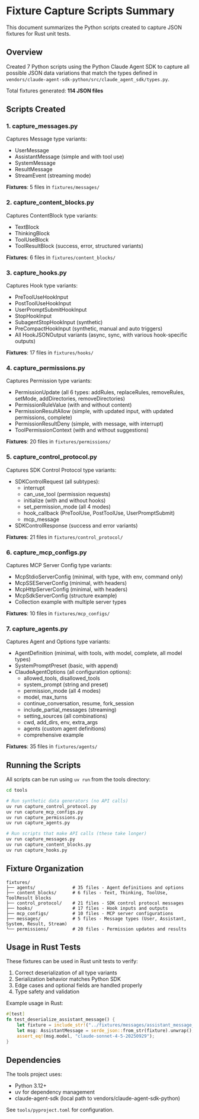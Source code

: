 # Fixture Capture Scripts Summary

This document summarizes the Python scripts created to capture JSON fixtures for Rust unit tests.

## Overview

Created 7 Python scripts using the Python Claude Agent SDK to capture all possible JSON data variations that match the types defined in `vendors/claude-agent-sdk-python/src/claude_agent_sdk/types.py`.

Total fixtures generated: **114 JSON files**

## Scripts Created

### 1. capture_messages.py
Captures Message type variants:
- UserMessage
- AssistantMessage (simple and with tool use)
- SystemMessage
- ResultMessage
- StreamEvent (streaming mode)

**Fixtures**: 5 files in `fixtures/messages/`

### 2. capture_content_blocks.py
Captures ContentBlock type variants:
- TextBlock
- ThinkingBlock
- ToolUseBlock
- ToolResultBlock (success, error, structured variants)

**Fixtures**: 6 files in `fixtures/content_blocks/`

### 3. capture_hooks.py
Captures Hook type variants:
- PreToolUseHookInput
- PostToolUseHookInput
- UserPromptSubmitHookInput
- StopHookInput
- SubagentStopHookInput (synthetic)
- PreCompactHookInput (synthetic, manual and auto triggers)
- All HookJSONOutput variants (async, sync, with various hook-specific outputs)

**Fixtures**: 17 files in `fixtures/hooks/`

### 4. capture_permissions.py
Captures Permission type variants:
- PermissionUpdate (all 6 types: addRules, replaceRules, removeRules, setMode, addDirectories, removeDirectories)
- PermissionRuleValue (with and without content)
- PermissionResultAllow (simple, with updated input, with updated permissions, complete)
- PermissionResultDeny (simple, with message, with interrupt)
- ToolPermissionContext (with and without suggestions)

**Fixtures**: 20 files in `fixtures/permissions/`

### 5. capture_control_protocol.py
Captures SDK Control Protocol type variants:
- SDKControlRequest (all subtypes):
  - interrupt
  - can_use_tool (permission requests)
  - initialize (with and without hooks)
  - set_permission_mode (all 4 modes)
  - hook_callback (PreToolUse, PostToolUse, UserPromptSubmit)
  - mcp_message
- SDKControlResponse (success and error variants)

**Fixtures**: 21 files in `fixtures/control_protocol/`

### 6. capture_mcp_configs.py
Captures MCP Server Config type variants:
- McpStdioServerConfig (minimal, with type, with env, command only)
- McpSSEServerConfig (minimal, with headers)
- McpHttpServerConfig (minimal, with headers)
- McpSdkServerConfig (structure example)
- Collection example with multiple server types

**Fixtures**: 10 files in `fixtures/mcp_configs/`

### 7. capture_agents.py
Captures Agent and Options type variants:
- AgentDefinition (minimal, with tools, with model, complete, all model types)
- SystemPromptPreset (basic, with append)
- ClaudeAgentOptions (all configuration options):
  - allowed_tools, disallowed_tools
  - system_prompt (string and preset)
  - permission_mode (all 4 modes)
  - model, max_turns
  - continue_conversation, resume, fork_session
  - include_partial_messages (streaming)
  - setting_sources (all combinations)
  - cwd, add_dirs, env, extra_args
  - agents (custom agent definitions)
  - comprehensive example

**Fixtures**: 35 files in `fixtures/agents/`

## Running the Scripts

All scripts can be run using `uv run` from the tools directory:

```bash
cd tools

# Run synthetic data generators (no API calls)
uv run capture_control_protocol.py
uv run capture_mcp_configs.py
uv run capture_permissions.py
uv run capture_agents.py

# Run scripts that make API calls (these take longer)
uv run capture_messages.py
uv run capture_content_blocks.py
uv run capture_hooks.py
```

## Fixture Organization

```
fixtures/
├── agents/              # 35 files - Agent definitions and options
├── content_blocks/      # 6 files - Text, Thinking, ToolUse, ToolResult blocks
├── control_protocol/    # 21 files - SDK control protocol messages
├── hooks/               # 17 files - Hook inputs and outputs
├── mcp_configs/         # 10 files - MCP server configurations
├── messages/            # 5 files - Message types (User, Assistant, System, Result, Stream)
└── permissions/         # 20 files - Permission updates and results
```

## Usage in Rust Tests

These fixtures can be used in Rust unit tests to verify:
1. Correct deserialization of all type variants
2. Serialization behavior matches Python SDK
3. Edge cases and optional fields are handled properly
4. Type safety and validation

Example usage in Rust:
```rust
#[test]
fn test_deserialize_assistant_message() {
    let fixture = include_str!("../fixtures/messages/assistant_message_simple.json");
    let msg: AssistantMessage = serde_json::from_str(fixture).unwrap();
    assert_eq!(msg.model, "claude-sonnet-4-5-20250929");
}
```

## Dependencies

The tools project uses:
- Python 3.12+
- uv for dependency management
- claude-agent-sdk (local path to vendors/claude-agent-sdk-python)

See `tools/pyproject.toml` for configuration.
